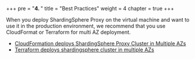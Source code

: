 +++
pre = "<b>4. </b>"
title = "Best Practices"
weight = 4
chapter = true
+++

When you deploy ShardingSphere Proxy on the virtual machine and want to use it in the production environment, we recommend that you use CloudFormat or Terraform for multi AZ deployment.

- [CloudFormation deploys ShardingSphere Proxy Cluster in Multiple AZs](/en/operation-guide/cloudformation-multi-az/)
- [Terraform deploys shardingsphere cluster in multiple AZs](/en/operation-guide/using-terraform-to-deploy-multi-az/)
